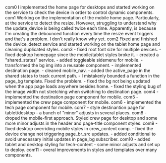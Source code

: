 com0
    I implemented the home page for desktops and started working on the service to check the device in order to control dynamic components.
com1
    Working on the implementation of the mobile home page. Particularly, at the service to detect the resize. However, struggling to understand why the update_device is being called twice each time.
    Apparently, is because I'm creating the debounced function every time the resize event triggers and that's a problem. I don't really know why yet.
com2
    Fixed and finished the device_detect service and started working on the tablet home page and cleaning duplicated styles. 
com3 
    - fixed root font size for multiple devices.
    - fixed desktop homepage since the mobile/tablet styles broke it.
    - created a "shared_states" service.
    - added toggleable sidemenu for mobile.
    - transformed the bg img into a reusable component.
    - implemented destination page.
    - cleaned mobile_nav.
    - added the active_page in the shared states to track current path.
    - I mistakenly bounded a function in the page_bg template. Fixed the problem.
    - fixed the bg not being updated when the app page loads anywhere besides home.
    - fixed the styling bug of the image width not stretching when switching to destination page.
com4 
    - implemented the destination page component for mobile.
com5 
    - implemented the crew page component for mobile.
com6
    - implemented the tech page component for mobile.
com7
    - style destinantion page for tablet/desktop
    - a bunch of "minor" adjusts in several places. 
com8 
    - droped the mobile-first approach. Styled crew page for desktop and some more minor adjusts in the header and page-title component styles.
com9
    - fixed desktop overriding mobile styles in crew_content comp.
    - fixed the device change not triggering page_br_src updates.
    - added conditional to avoid unecessary initial updates in page_bg subscriber.
com10 
    - added tablet and desktop styling for tech-content
    - some minor adjusts and set up to deploy.
com11
    - overal improvements in styles and templates over many components.
    